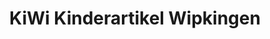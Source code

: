 ---
title: "KiWi Kinderartikel Wipkingen"
url: /zuerich/kiwi-kinderartikel-wipkingen/
shop: Spielzeug
---